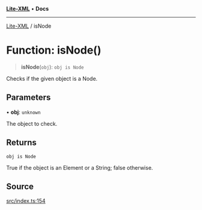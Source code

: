 [**Lite-XML**](../README.md) • **Docs**

***

[Lite-XML](../globals.md) / isNode

# Function: isNode()

> **isNode**(`obj`): `obj is Node`

Checks if the given object is a Node.

## Parameters

• **obj**: `unknown`

The object to check.

## Returns

`obj is Node`

True if the object is an Element or a String; false otherwise.

## Source

[src/index.ts:154](https://github.com/softcraft-development/lite-xml/blob/be242627cf8417fe0a6285d9827d78d365de7d02/src/index.ts#L154)
